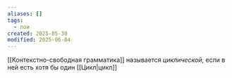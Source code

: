 ```yaml
---
aliases: []
tags:
  - лои
created: 2025-05-30
modified: 2025-06-04
---
```

[[Контекстно-свободная грамматика]] называется *циклической*, если в ней есть хотя бы один [[Цикл|цикл]]